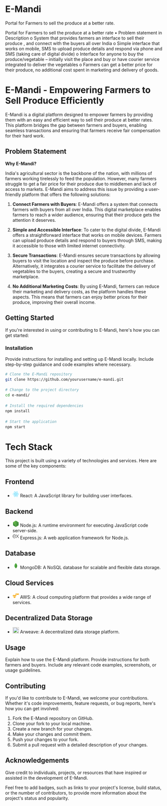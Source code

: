 # E-Mandi

Portal for Farmers to sell the produce at a better rate.

Portal for Farmers to sell the produce at a better rate • Problem statement in Description o System that provides farmers an interface to sell their produce , and connect with the buyers all over India o Simple interface that works on mobile, SMS to upload produce details and respond via phone and SMS (taking care of digital divide) o Interface for anyone to buy the produce/vegetable – initially visit the place and buy or have courier service integrated to deliver the vegetables o Farmers can get a better price for their produce, no additional cost spent in marketing and delivery of goods.

# E-Mandi - Empowering Farmers to Sell Produce Efficiently

E-Mandi is a digital platform designed to empower farmers by providing them with an easy and efficient way to sell their produce at better rates. This platform bridges the gap between farmers and buyers, enabling seamless transactions and ensuring that farmers receive fair compensation for their hard work.

## Problem Statement

**Why E-Mandi?**

India's agricultural sector is the backbone of the nation, with millions of farmers working tirelessly to feed the population. However, many farmers struggle to get a fair price for their produce due to middlemen and lack of access to markets. E-Mandi aims to address this issue by providing a user-friendly platform that offers the following solutions:

1. **Connect Farmers with Buyers**: E-Mandi offers a system that connects farmers with buyers from all over India. This digital marketplace enables farmers to reach a wider audience, ensuring that their produce gets the attention it deserves.

2. **Simple and Accessible Interface**: To cater to the digital divide, E-Mandi offers a straightforward interface that works on mobile devices. Farmers can upload produce details and respond to buyers through SMS, making it accessible to those with limited internet connectivity.

3. **Secure Transactions**: E-Mandi ensures secure transactions by allowing buyers to visit the location and inspect the produce before purchase. Alternatively, it integrates a courier service to facilitate the delivery of vegetables to the buyers, creating a secure and trustworthy marketplace.

4. **No Additional Marketing Costs**: By using E-Mandi, farmers can reduce their marketing and delivery costs, as the platform handles these aspects. This means that farmers can enjoy better prices for their produce, improving their overall income.

## Getting Started

If you're interested in using or contributing to E-Mandi, here's how you can get started:
### Installation

Provide instructions for installing and setting up E-Mandi locally. Include step-by-step guidance and code examples where necessary.

```bash
# Clone the E-Mandi repository
git clone https://github.com/yourusername/e-mandi.git

# Change to the project directory
cd e-mandi/

# Install the required dependencies
npm install

# Start the application
npm start
```

# Tech Stack

This project is built using a variety of technologies and services. Here are some of the key components:

## Frontend

- <img src="https://raw.githubusercontent.com/devicons/devicon/master/icons/react/react-original.svg" width="20" height="20"> React: A JavaScript library for building user interfaces.

## Backend

- <img src="https://raw.githubusercontent.com/devicons/devicon/master/icons/nodejs/nodejs-original.svg" width="20" height="20"> Node.js: A runtime environment for executing JavaScript code server-side.
- <img src="https://raw.githubusercontent.com/devicons/devicon/master/icons/express/express-original.svg" width="20" height="20"> Express.js: A web application framework for Node.js.

## Database

- <img src="https://raw.githubusercontent.com/devicons/devicon/master/icons/mongodb/mongodb-original.svg" width="20" height="20"> MongoDB: A NoSQL database for scalable and flexible data storage.

## Cloud Services

- <img src="https://raw.githubusercontent.com/devicons/devicon/master/icons/amazonwebservices/amazonwebservices-original.svg" width="20" height="20"> AWS: A cloud computing platform that provides a wide range of services.

## Decentralized Data Storage

- <img src="https://arweave.net/a6hR3Is10wwMmdY36RlhVkwR4Uf7iSESNJYEC5FAd8g" width="20" height="20"> Arweave: A decentralized data storage platform.

## Usage

Explain how to use the E-Mandi platform. Provide instructions for both farmers and buyers. Include any relevant code examples, screenshots, or usage guidelines.

## Contributing

If you'd like to contribute to E-Mandi, we welcome your contributions. Whether it's code improvements, feature requests, or bug reports, here's how you can get involved:

1. Fork the E-Mandi repository on GitHub.
2. Clone your fork to your local machine.
3. Create a new branch for your changes.
4. Make your changes and commit them.
5. Push your changes to your fork.
6. Submit a pull request with a detailed description of your changes.

## Acknowledgements

Give credit to individuals, projects, or resources that have inspired or assisted in the development of E-Mandi.

Feel free to add badges, such as links to your project's license, build status, or the number of contributors, to provide more information about the project's status and popularity.
